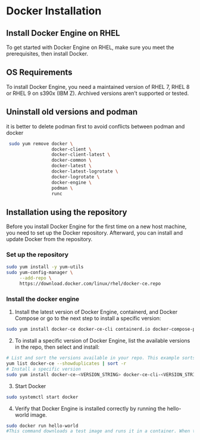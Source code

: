 # Docker Installation

## Install Docker Engine on RHEL

To get started with Docker Engine on RHEL, make sure you meet the prerequisites, then install Docker.

## OS Requirements

To install Docker Engine, you need a maintained version of RHEL 7, RHEL 8 or RHEL 9 on s390x (IBM Z). Archived versions aren’t supported or tested.

## Uninstall old versions and podman

it is better to delete podman first to avoid conflicts between podman and docker

```bash
 sudo yum remove docker \
                 docker-client \
                 docker-client-latest \
                 docker-common \
                 docker-latest \
                 docker-latest-logrotate \
                 docker-logrotate \
                 docker-engine \
                 podman \
                 runc
```

## Installation using the repository

Before you install Docker Engine for the first time on a new host machine, you need to set up the Docker repository. Afterward, you can install and update Docker from the repository.

### Set up the repository

```bash
sudo yum install -y yum-utils
sudo yum-config-manager \
     --add-repo \
     https://download.docker.com/linux/rhel/docker-ce.repo
```

### Install the docker engine

1. Install the latest version of Docker Engine, containerd, and Docker Compose or go to the next step to install a specific version:

```bash
sudo yum install docker-ce docker-ce-cli containerd.io docker-compose-plugin
```

2. To install a specific version of Docker Engine, list the available versions in the repo, then select and install:

```bash
# List and sort the versions available in your repo. This example sorts results by version number, highest to lowest, and is truncated:
yum list docker-ce --showduplicates | sort -r
# Install a specific version
sudo yum install docker-ce-<VERSION_STRING> docker-ce-cli-<VERSION_STRING> containerd.io docker-compose-plugin
```

3. Start Docker

```bash
sudo systemctl start docker
```

4. Verify that Docker Engine is installed correctly by running the hello-world image.

```bash
sudo docker run hello-world
#This command downloads a test image and runs it in a container. When the container runs, it prints a message and exits.
```
